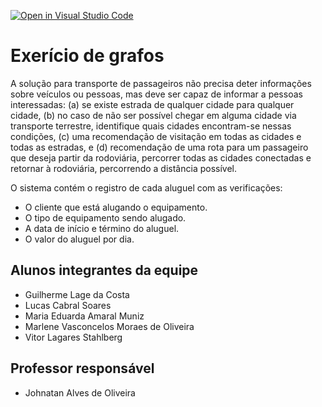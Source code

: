 [![Open in Visual Studio Code](https://classroom.github.com/assets/open-in-vscode-718a45dd9cf7e7f842a935f5ebbe5719a5e09af4491e668f4dbf3b35d5cca122.svg)](https://classroom.github.com/online_ide?assignment_repo_id=11963152&assignment_repo_type=AssignmentRepo)
# Exerício de grafos
A solução para transporte de passageiros não precisa deter informações sobre veículos ou pessoas, mas deve ser capaz de informar a pessoas interessadas: (a) se existe estrada de qualquer cidade para qualquer cidade, (b) no caso de não ser possível chegar em alguma cidade via transporte terrestre, identifique quais cidades encontram-se nessas condições, (c) uma recomendação de visitação em todas as cidades e todas as estradas, e (d) recomendação de uma rota para um passageiro que deseja partir da rodoviária, percorrer todas as cidades conectadas e retornar à rodoviária, percorrendo a distância possível.

O sistema contém o registro de cada aluguel com as verificações:

- O cliente que está alugando o equipamento.
- O tipo de equipamento sendo alugado.
- A data de início e término do aluguel.
- O valor do aluguel por dia.


## Alunos integrantes da equipe

* Guilherme Lage da Costa
* Lucas Cabral Soares
* Maria Eduarda Amaral Muniz
* Marlene Vasconcelos Moraes de Oliveira
* Vitor Lagares Stahlberg

## Professor responsável 

* Johnatan Alves de Oliveira

